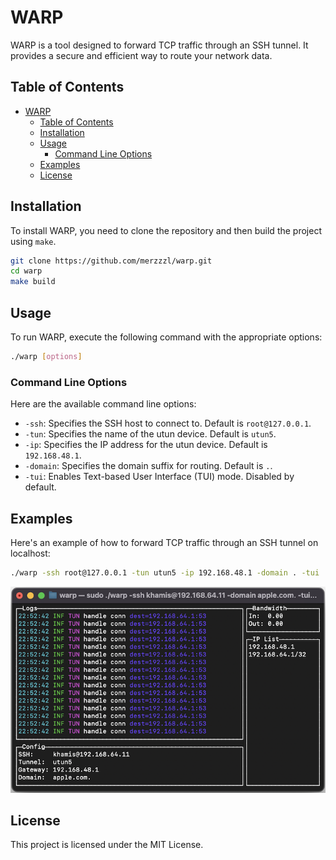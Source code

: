 # WARP

WARP is a tool designed to forward TCP traffic through an SSH tunnel. It provides a secure and efficient way to route your network data.

## Table of Contents

- [WARP](#warp)
  - [Table of Contents](#table-of-contents)
  - [Installation](#installation)
  - [Usage](#usage)
    - [Command Line Options](#command-line-options)
  - [Examples](#examples)
  - [License](#license)

## Installation

To install WARP, you need to clone the repository and then build the project using `make`.

```bash
git clone https://github.com/merzzzl/warp.git
cd warp
make build
```

## Usage

To run WARP, execute the following command with the appropriate options:

```bash
./warp [options]
```

### Command Line Options

Here are the available command line options:

- `-ssh`: Specifies the SSH host to connect to. Default is `root@127.0.0.1`.
- `-tun`: Specifies the name of the utun device. Default is `utun5`.
- `-ip`: Specifies the IP address for the utun device. Default is `192.168.48.1`.
- `-domain`: Specifies the domain suffix for routing. Default is `.`.
- `-tui`: Enables Text-based User Interface (TUI) mode. Disabled by default.

## Examples

Here's an example of how to forward TCP traffic through an SSH tunnel on localhost:

```bash
./warp -ssh root@127.0.0.1 -tun utun5 -ip 192.168.48.1 -domain . -tui
```

![WARP run with TUI mode](README.png)

## License

This project is licensed under the MIT License.

